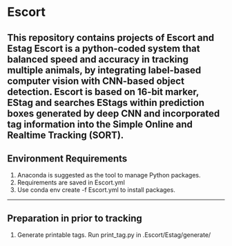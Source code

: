 # Escort
This repository contains projects of Escort and Estag
Escort is a python-coded system that balanced speed and accuracy in tracking multiple animals, by integrating label-based computer vision with CNN-based object detection. Escort is based on 16-bit marker, EStag and searches EStags within prediction boxes generated by deep CNN and incorporated tag information into the Simple Online and Realtime Tracking (SORT).
-------------------------------------------
## Environment Requirements
1. Anaconda is suggested as the tool to manage Python packages.
2. Requirements are saved in Escort.yml
3. Use conda env create -f Escort.yml to install packages.
-------------------------------------------
## Preparation in prior to tracking
1. Generate printable tags. Run print_tag.py in .Escort/Estag/generate/
